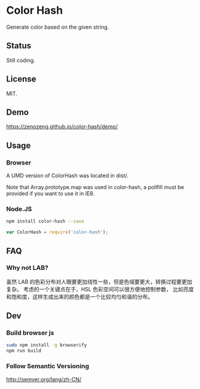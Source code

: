# Color Hash

Generate color based on the given string.

## Status

Still coding.

## License

MIT.

## Demo

https://zenozeng.github.io/color-hash/demo/

## Usage

### Browser

A UMD version of ColorHash was located in dist/.

Note that Array.prototype.map was used in color-hash,
a pollfill must be provided if you want to use it in IE8.

### Node.JS

```bash
npm install color-hash --save
```

```javascript
var ColorHash = require('color-hash');
```

## FAQ

### Why not LAB?

虽然 LAB 的色彩分布对人眼要更加线性一些，但是色域要更大，转换过程要更加复杂。
考虑的一个关键点在于，HSL 色彩空间可以很方便地控制参数，
比如亮度和饱和度，这样生成出来的颜色都是一个比较均匀和谐的分布。

## Dev

### Build browser js

```bash
sudo npm install -g browserify
npm run build
```

### Follow Semantic Versioning

http://semver.org/lang/zh-CN/
